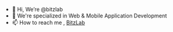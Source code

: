 - 👋 Hi, We’re @bitzlab
- 👀 We're specialized in Web & Mobile Application Development
- 📫 How to reach me , [BitzLab](https://bitzlab.lk)

<!---
bitzlab/bitzlab is a ✨ special ✨ repository because its `README.md` (this file) appears on your GitHub profile.
You can click the Preview link to take a look at your changes.
--->
